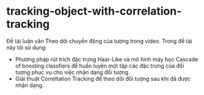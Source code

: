 # tracking-object-with-correlation-tracking
Đề tài luận văn Theo dõi chuyển động của tượng trong video.
Trong đề tài này tôi sử dụng:
  - Phương pháp rút trích đặc trưng Haar-Like và mô hình máy học Cascade of boosting classfiers để
  huấn luyện một tập các đặc trưng của đối tượng phục vụ cho việc nhận dạng đối tượng.
  - Giải thuật Correltation Tracking để theo dõi đối tượng sau khi đã được nhận dạng.
